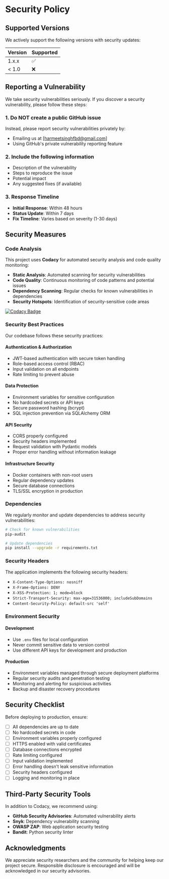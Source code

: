 # Security Policy

## Supported Versions

We actively support the following versions with security updates:

| Version | Supported          |
| ------- | ------------------ |
| 1.x.x   | :white_check_mark: |
| < 1.0   | :x:                |

## Reporting a Vulnerability

We take security vulnerabilities seriously. If you discover a security vulnerability, please follow these steps:

### 1. Do NOT create a public GitHub issue

Instead, please report security vulnerabilities privately by:

- Emailing us at [harmeetsinghfbd@gmail.com]
- Using GitHub's private vulnerability reporting feature

### 2. Include the following information

- Description of the vulnerability
- Steps to reproduce the issue
- Potential impact
- Any suggested fixes (if available)

### 3. Response Timeline

- **Initial Response**: Within 48 hours
- **Status Update**: Within 7 days
- **Fix Timeline**: Varies based on severity (1-30 days)

## Security Measures

### Code Analysis

This project uses **Codacy** for automated security analysis and code quality monitoring:

- **Static Analysis**: Automated scanning for security vulnerabilities
- **Code Quality**: Continuous monitoring of code patterns and potential issues
- **Dependency Scanning**: Regular checks for known vulnerabilities in dependencies
- **Security Hotspots**: Identification of security-sensitive code areas

[![Codacy Badge](https://app.codacy.com/project/badge/Grade/your-project-id)](https://www.codacy.com/gh/your-username/your-repo/dashboard)

### Security Best Practices

Our codebase follows these security practices:

#### Authentication & Authorization

- JWT-based authentication with secure token handling
- Role-based access control (RBAC)
- Input validation on all endpoints
- Rate limiting to prevent abuse

#### Data Protection

- Environment variables for sensitive configuration
- No hardcoded secrets or API keys
- Secure password hashing (bcrypt)
- SQL injection prevention via SQLAlchemy ORM

#### API Security

- CORS properly configured
- Security headers implemented
- Request validation with Pydantic models
- Proper error handling without information leakage

#### Infrastructure Security

- Docker containers with non-root users
- Regular dependency updates
- Secure database connections
- TLS/SSL encryption in production

### Dependencies

We regularly monitor and update dependencies to address security vulnerabilities:

```bash
# Check for known vulnerabilities
pip-audit

# Update dependencies
pip install --upgrade -r requirements.txt
```

### Security Headers

The application implements the following security headers:

- `X-Content-Type-Options: nosniff`
- `X-Frame-Options: DENY`
- `X-XSS-Protection: 1; mode=block`
- `Strict-Transport-Security: max-age=31536000; includeSubDomains`
- `Content-Security-Policy: default-src 'self'`

### Environment Security

#### Development

- Use `.env` files for local configuration
- Never commit sensitive data to version control
- Use different API keys for development and production

#### Production

- Environment variables managed through secure deployment platforms
- Regular security audits and penetration testing
- Monitoring and alerting for suspicious activities
- Backup and disaster recovery procedures

## Security Checklist

Before deploying to production, ensure:

- [ ] All dependencies are up to date
- [ ] No hardcoded secrets in code
- [ ] Environment variables properly configured
- [ ] HTTPS enabled with valid certificates
- [ ] Database connections encrypted
- [ ] Rate limiting configured
- [ ] Input validation implemented
- [ ] Error handling doesn't leak sensitive information
- [ ] Security headers configured
- [ ] Logging and monitoring in place

## Third-Party Security Tools

In addition to Codacy, we recommend using:

- **GitHub Security Advisories**: Automated vulnerability alerts
- **Snyk**: Dependency vulnerability scanning
- **OWASP ZAP**: Web application security testing
- **Bandit**: Python security linter

## Acknowledgments

We appreciate security researchers and the community for helping keep our project secure. Responsible disclosure is encouraged and will be acknowledged in our security advisories.
